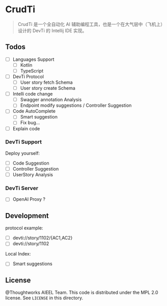 # CrudTi

> CrudTi 是一个全自动化 AI 辅助编程工具，也是一个在大气层中（飞机上）设计的 DevTi 的 Intellij IDE 实现。

## Todos

- [ ] Languages Support
    - [ ] Kotlin
    - [ ] TypeScript
- [ ] DevTi Protocol
    - [ ] User story fetch Schema
    - [ ] User story create Schema
- [ ] Intelli code change
    - [ ] Swagger annotation Analysis
    - [ ] Endpoint modify suggestions / Controller Suggestion
- [ ] Code AutoComplete
    - [ ] Smart suggestion
    - [ ] Fix bug...
- [ ] Explain code

### DevTi Support

Deploy yourself:

- [ ] Code Suggestion
- [ ] Controller Suggestion
- [ ] UserStory Analysis

### DevTi Server

- [ ] OpenAI Proxy ?

## Development

protocol example:

- [ ] devti://story/1102/{AC1,AC2}
- [ ] devti://story/1102

Local Index:

- [ ] Smart suggestions

## License

@Thoughtworks AIEEL Team. This code is distributed under the MPL 2.0 license. See `LICENSE` in this directory.
